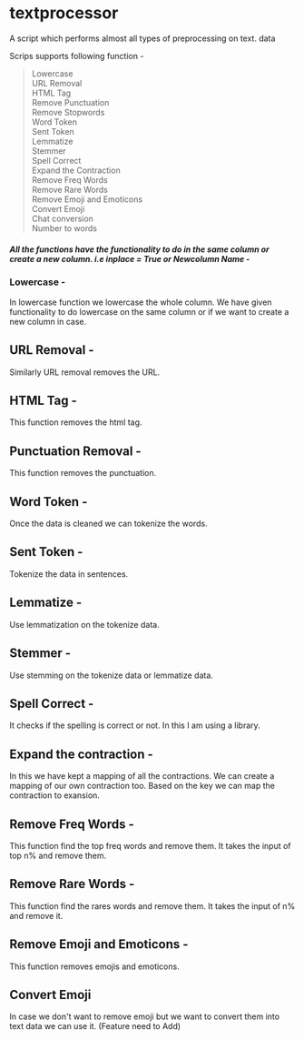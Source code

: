 # textprocessor
A script which performs almost all types of preprocessing on text. data

Scrips supports following function - 


> Lowercase <br>
> URL Removal <br>
> HTML Tag <br>
> Remove Punctuation <br>
> Remove Stopwords <br>
> Word Token <br>
> Sent Token <br>
> Lemmatize <br>
> Stemmer <br>
> Spell Correct <br>
> Expand the Contraction <br>
> Remove Freq Words <br>
> Remove Rare Words <br>
> Remove Emoji and Emoticons <br>
> Convert Emoji <br>
> Chat conversion <br>
> Number to words <br>


#### <i>  All the functions have the functionality to do in the same column or create a new column. i.e inplace = True or Newcolumn Name - </i>  
### Lowercase - 
In lowercase function we lowercase the whole column. We have given functionality to do lowercase on the same column or if we want to create a new column in case.

## URL Removal - 
Similarly URL removal removes the URL.

## HTML Tag - 
This function removes the html tag.

## Punctuation Removal - 
This function removes the punctuation.

## Word Token - 
Once the data is cleaned we can tokenize the words.

## Sent Token - 
Tokenize the data in sentences.

## Lemmatize - 
Use lemmatization on the tokenize data.

## Stemmer - 
Use stemming on the tokenize data or lemmatize data. 

## Spell Correct - 
It checks if the spelling is correct or not. In this I am using a library.

## Expand the contraction - 
In this we have kept a mapping of all the contractions. We can create a mapping of our own contraction too. Based on the key we can map the contraction to exansion. 

## Remove Freq Words - 
This function find the top freq words and remove them. It takes the input of top n% and remove them. 

## Remove Rare Words -
This function find the rares words and remove them. It takes the input of n% and remove it. 

## Remove Emoji and Emoticons - 
This function removes emojis and emoticons. 

## Convert Emoji 
In case we don't want to remove emoji but we want to convert them into text data we can use it. (Feature need to Add)

## 